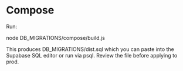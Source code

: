 # Compose

Run:

  node DB_MIGRATIONS/compose/build.js

This produces DB_MIGRATIONS/dist.sql which you can paste into the Supabase SQL editor or run via psql.
Review the file before applying to prod.


